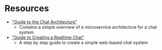 
# Resources

- ["Guide to the Chat Architecture"](https://yellow.systems/blog/guide-to-the-chat-architecture)
  - Contains a simple overview of a microservice architecture for a chat system
- ["Guide to Creating a Realtime Chat"](https://www.treygourley.com/2021/06/01/real-time-chat-using-masstransit-rabbitmq-and-signalr/)
  - A step by step guide to create a simple web-based chat system
